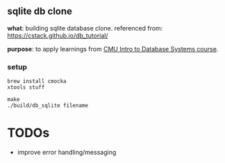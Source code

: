 ## sqlite db clone

**what**: building sqlite database clone. referenced from: https://cstack.github.io/db_tutorial/

**purpose**: to apply learnings from [CMU Intro to Database Systems course](https://www.youtube.com/watch?v=otE2WvX3XdQ&list=PLSE8ODhjZXjYDBpQnSymaectKjxCy6BYq).


### setup
```
brew install cmocka
xtools stuff

make
./build/db_sqlite filename
```

# TODOs
- improve error handling/messaging